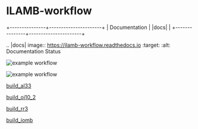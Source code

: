 # ILAMB-workflow

+---------------+----------------------+
| Documentation | |docs|               |
+---------------+----------------------+

.. |docs| image:: https://ilamb-workflow.readthedocs.io
    :target: 
    :alt: Documentation Status


![example workflow](https://github.com/ACCESS-NRI/ILAMB-workflow/actions/workflows/ilamb_fetch.yml/badge.svg)

![example workflow](https://github.com/ACCESS-NRI/ILAMB-workflow/actions/workflows/iomb_fetch.yml/badge.svg)

[build_al33](http://130.56.247.78/build_al33/index.html)

[build_oi10_2](http://130.56.247.78/build_oi10_2/index.html)

[build_rr3](http://130.56.247.78/build_rr3/index.html)

[build_iomb](http://130.56.247.78/build_iomb/index.html)

